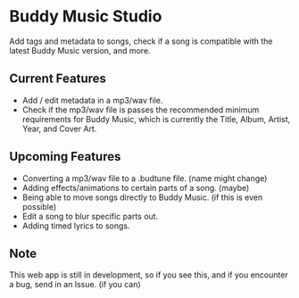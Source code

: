# Buddy Music Studio
Add tags and metadata to songs, check if a song is compatible with the latest Buddy Music version, and more.

## Current Features
- Add / edit metadata in a mp3/wav file.
- Check if the mp3/wav file is passes the recommended minimum requirements for Buddy Music, which is currently the Title, Album, Artist, Year, and Cover Art.

## Upcoming Features
- Converting a mp3/wav file to a .budtune file. (name might change)
- Adding effects/animations to certain parts of a song. (maybe)
- Being able to move songs directly to Buddy Music. (if this is even possible)
- Edit a song to blur specific parts out.
- Adding timed lyrics to songs.

## Note
This web app is still in development, so if you see this, and if you encounter a bug, send in an Issue. (if you can)
